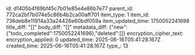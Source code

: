 id: d1405b4f69bf45c7b01e85e4e86b7e77
parent_id: 772ca2bf7b074e5c86b4b2ca00aff701
item_type: 1
item_id: 736deb8e11914a33a24426e60bdf059a
item_updated_time: 1750052241698
title_diff: "[]"
body_diff: "[]"
metadata_diff: {"new":{"todo_completed":1750052241696},"deleted":[]}
encryption_cipher_text: 
encryption_applied: 0
updated_time: 2025-06-16T05:41:28.167Z
created_time: 2025-06-16T05:41:28.167Z
type_: 13